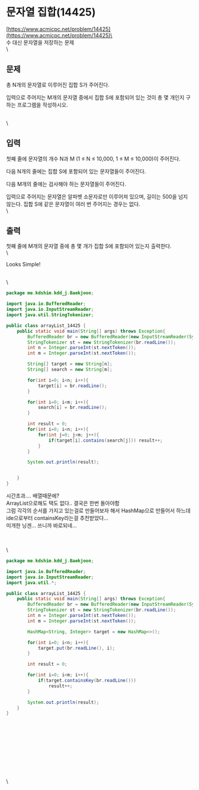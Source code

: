 # 문자열 집합(14425)

[https://www.acmicpc.net/problem/14425](https://www.acmicpc.net/problem/14425)\
\
수 대신 문자열을 저장하는 문제\
\


## 문제

총 N개의 문자열로 이루어진 집합 S가 주어진다.

입력으로 주어지는 M개의 문자열 중에서 집합 S에 포함되어 있는 것이 총 몇 개인지 구하는 프로그램을 작성하시오.

\
\


## 입력

첫째 줄에 문자열의 개수 N과 M (1 ≤ N ≤ 10,000, 1 ≤ M ≤ 10,000)이 주어진다.

다음 N개의 줄에는 집합 S에 포함되어 있는 문자열들이 주어진다.

다음 M개의 줄에는 검사해야 하는 문자열들이 주어진다.

입력으로 주어지는 문자열은 알파벳 소문자로만 이루어져 있으며, 길이는 500을 넘지 않는다. 집합 S에 같은 문자열이 여러 번 주어지는 경우는 없다.\
\


## 출력

첫째 줄에 M개의 문자열 중에 총 몇 개가 집합 S에 포함되어 있는지 출력한다.\
\


Looks Simple!

\
\


```java
package me.kdshim.kdd_j.Baekjoon;

import java.io.BufferedReader;
import java.io.InputStreamReader;
import java.util.StringTokenizer;

public class arrayList_14425 {
    public static void main(String[] args) throws Exception{
        BufferedReader br = new BufferedReader(new InputStreamReader(System.in));
        StringTokenizer st = new StringTokenizer(br.readLine());
        int n = Integer.parseInt(st.nextToken());
        int m = Integer.parseInt(st.nextToken());

        String[] target = new String[n];
        String[] search = new String[m];

        for(int i=0; i<n; i++){
            target[i] = br.readLine();
        }

        for(int i=0; i<m; i++){
            search[i] = br.readLine();
        }

        int result = 0;
        for(int i=0; i<n; i++){
            for(int j=0; j<m; j++){
                if(target[i].contains(search[j])) result++;
            }
        }

        System.out.println(result);


    }
}
```

시간초과.... 배열때문에?\
ArrayList으로해도 택도 없다.. 결국은 한번 돌아야함\
그럼 각각의 순서를 가지고 있는걸로 만들어보자 해서 HashMap으로 만들어서 하느데 ide으로부터 containsKey라는걸 추천받았다...\
미개한 닝겐... 쓰니까 바로되네...

\
\
\


```java
package me.kdshim.kdd_j.Baekjoon;

import java.io.BufferedReader;
import java.io.InputStreamReader;
import java.util.*;

public class arrayList_14425 {
    public static void main(String[] args) throws Exception{
        BufferedReader br = new BufferedReader(new InputStreamReader(System.in));
        StringTokenizer st = new StringTokenizer(br.readLine());
        int n = Integer.parseInt(st.nextToken());
        int m = Integer.parseInt(st.nextToken());

        HashMap<String, Integer> target = new HashMap<>();

        for(int i=0; i<n; i++){
            target.put(br.readLine(), i);
        }

        int result = 0;

        for(int i=0; i<m; i++){
            if(target.containsKey(br.readLine()))
                result++;
        }

        System.out.println(result);
    }
}

```

\
\
\
\
\
\
\
\
\
\

